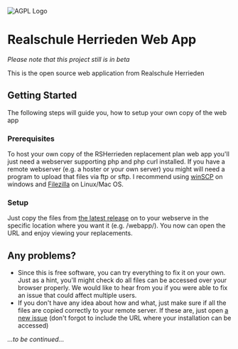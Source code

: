 ![AGPL Logo](https://www.gnu.org/graphics/agplv3-155x51.png)

# Realschule Herrieden Web App
_Please note that this project still is in beta_

This is the open source web application from Realschule Herrieden


## Getting Started
The following steps will guide you, how to setup your own copy of the web app


### Prerequisites
To host your own copy of the RSHerrieden replacement plan web app you'll just need a webserver supporting php and php curl installed. If you have a remote webserver (e.g. a hoster or your own server) you might will need a program to upload that files via ftp or sftp. I recommend using [winSCP](https://winscp.net/eng/download.php) on windows and [Filezilla](https://filezilla-project.org/) on Linux/Mac OS.


### Setup
Just copy the files from [the latest release](https://github.com/RSHerrieden/WebApp/releases/latest) on to your webserve in the specific location where you want it (e.g. /webapp/).
You now can open the URL and enjoy viewing your replacements.




## Any problems?
 - Since this is free software, you can try everything to fix it on your own. Just as a hint, you'll might check do all files can be accessed over your browser properly. We would like to hear from you if you were able to fix an issue that could affect multiple users. 
 - If you don't have any idea about how and what, just make sure if all the files are copied correctly to your remote server. If these are, just open [a new issue](https://github.com/RSHerrieden/WebApp/issues/new) (don't forgot to include the URL where your installation can be accessed)

_...to be continued..._

